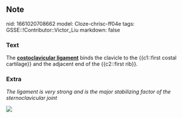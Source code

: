## Note
nid: 1661020708662
model: Cloze-chrisc-ff04e
tags: GSSE::!Contributor::Victor_Liu
markdown: false

### Text
<div>
  The <b><u>costoclavicular ligament</u></b> binds the clavicle to
  the {{c1::first costal cartilage}} and the adjacent end of the
  {{c2::first rib}}.
</div>

### Extra
<i>The ligament is very strong and is the major stabilizing factor
of the sternoclavicular joint</i>
<div><img src=
"paste-f5dc77fb40b02141bc141be6fc18f9034160448f.jpg"></div>
